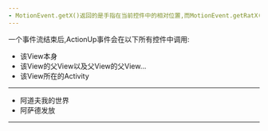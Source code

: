 ```yaml
---
- MotionEvent.getX()返回的是手指在当前控件中的相对位置,而MotionEvent.getRatX()返回的是手指在屏幕中的相对位置.
---
```

一个事件流结束后,ActionUp事件会在以下所有控件中调用:
- 该View本身
- 该View的父View以及父View的父View...
- 该View所在的Activity
---
- 阿道夫我的世界
- 阿萨德发放
---
